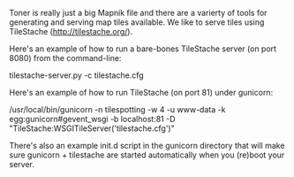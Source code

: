 Toner is really just a big Mapnik file and there are a varierty of tools for
generating and serving map tiles available. We like to serve tiles using
TileStache (http://tilestache.org/). 

Here's an example of how to run a bare-bones TileStache server (on port 8080)
from the command-line:

  tilestache-server.py -c tilestache.cfg

Here's an example of how to run TileStache (on port 81) under gunicorn:

  /usr/local/bin/gunicorn -n tilespotting -w 4 -u www-data -k egg:gunicorn#gevent_wsgi -b localhost:81 -D "TileStache:WSGITileServer('tilestache.cfg')"

There's also an example init.d script in the gunicorn directory that will make
sure gunicorn + tilestache are started automatically when you (re)boot your
server.
